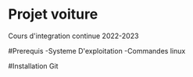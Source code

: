 # Projet voiture
Cours d'integration continue
2022-2023

#Prerequis
-Systeme D'exploitation
-Commandes linux


#Installation
Git
